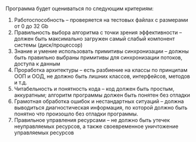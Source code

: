  Программа будет оцениваться по следующим критериям:
1. Работоспособность – проверяется на тестовых файлах с размерами от 0 до 32 Gb
2. Правильность выбора алгоритма с точки зрения эффективности – должен быть максимально загружен самый слабый компонент системы (диск/процессор)
3. Знание и умение использовать примитивы синхронизации – должны быть правильно выбраны примитивы для синхронизации потоков, доступа к данным
4. Проработка архитектуры – есть разбиение на классы по принципам ООП и ООД, не должно быть лишних классов, интерфейсов, методов и т.д.
5. Читабельность и понятность кода – код должен быть простым, аккуратным; алгоритм программы должен быть понятен без отладки
6. Грамотная обработка ошибок и нестандартных ситуаций – должна выводиться диагностическая информация, по которой должно быть понятно что произошло без отладки программы.
7. Правильное управления ресурсами – не должно быть утечек неуправляемых ресурсов, а также своевременное уничтожение управляемых ресурсов
